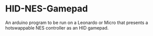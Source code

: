 # HID-NES-Gamepad
An arduino program to be run on a Leonardo or Micro that presents a hotswappable NES controller as an HID gamepad.
